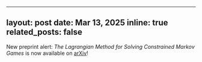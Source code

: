 
---
layout: post
date: Mar 13, 2025
inline: true
related_posts: false
---
New preprint alert: <em> The Lagrangian Method for Solving Constrained Markov Games </em> is now available on [arXiv](https://arxiv.org/abs/2503.10561)!

